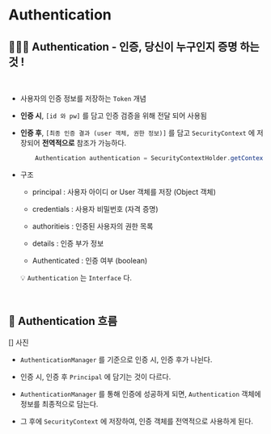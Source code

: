 # Authentication

## 🙋🏻‍♂️ Authentication - 인증, 당신이 누구인지 증명 하는것 !

<br>

- 사용자의 인증 정보를 저장하는 ``Token`` 개념

- <b>인증 시</b>, ``[id 와 pw]`` 를 담고 인증 검증을 위해 전달 되어 사용됨

- <b>인증 후</b>, ``[최종 인증 결과 (user 객체, 권한 정보)]`` 를 담고 ``SecurityContext`` 에 저장되어 <b>전역적으로</b> 참조가 가능하다.

    ```java
        Authentication authentication = SecurityContextHolder.getContext().getAuthentication()
    ```

- 구조

    - principal : 사용자 아이디 or User 객체를 저장 (Object 객체)

    - credentials : 사용자 비밀번호 (자격 증명)

    - authoritieis : 인증된 사용자의 권한 목록

    - details : 인증 부가 정보

    - Authenticated : 인증 여부 (boolean)

    💡 ``Authentication`` 는 ``Interface`` 다. 

<br>

## 🤖 Authentication 흐름

[] 사진

- ``AuthenticationManager`` 를 기준으로 인증 시, 인증 후가 나뉜다. 

- 인증 시, 인증 후 ``Principal`` 에 담기는 것이 다르다. 

- ``AuthenticationManager`` 를 통해 인증에 성공하게 되면, ``Authentication`` 객체에 정보를 최종적으로 담는다. 

- 그 후에 ``SecurityContext`` 에 저장하여, 인증 객체를 전역적으로 사용하게 된다. 




